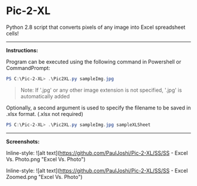 # Pic-2-XL
Python 2.8 script that converts pixels of any image into Excel spreadsheet cells!

***

**Instructions:**

Program can be executed using the following command in Powershell or CommandPrompt:

```powershell
PS C:\Pic-2-XL> .\Pic2XL.py sampleImg.jpg
```

> Note: If '.jpg' or any other image extension is not specified, '.jpg' is automatically added

Optionally, a second argument is used to specify the filename to be saved in .xlsx format. (.xlsx not required)

```powershell
PS C:\Pic-2-XL> .\Pic2XL.py sampleImg.jpg sampleXLSheet
```
***

**Screenshots:**

Inline-style: 
![alt text](https://github.com/PaulJoshi/Pic-2-XL/SS/SS - Excel Vs. Photo.png "Excel Vs. Photo")


Inline-style: 
![alt text](https://github.com/PaulJoshi/Pic-2-XL/SS/SS - Excel Zoomed.png "Excel Vs. Photo")